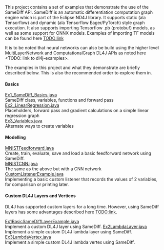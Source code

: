 This project contains a set of examples that demonstrate the use of the SameDiff API. SameDiff is an automatic differentiation computation graph engine which is part of the Eclipse ND4J library. It supports static (ala Tensorflow) and dynamic (ala Tensorflow Eager/PyTorch) style graph execution. It also supports importing Tensorflow .pb (protobuf) models, as well as some support for ONNX models. Examples of importing TF models can be found here <TODO:link>

It is to be noted that neural networks can also be build using the higher level MultiLayerNetwork and ComputationalGraph DL4J APIs as noted here <TODO: link to dl4j-examples>. 

The examples in this project and what they demonstrate are briefly described below. This is also the recommended order to explore them in.
#### Basics
[Ex1_SameDiff_Basics.java](Ex1_SameDiff_Basics.java)  
SameDiff class, variables, functions and forward pass
[Ex2_LinearRegression.java](Ex2_LinearRegression.java)  
Placeholders, forward pass and gradient calculations on a simple linear regression graph  
[Ex3_Variables.java](Ex3_Variables.java)  
Alternate ways to create variables

#### Modelling
[MNISTFeedforward.java](MNISTFeedforward.java)  
Create, train, evaluate, save and load a basic feedforward network using SameDiff.  
[MNISTCNN.java](MNISTCNN.java)  
The same as the above but with a CNN network
[CustomListenerExample.java](CustomListenerExample.java)  
Implementing a basic custom listener that records the values of 2 variables, for comparison or printing later.  

#### Custom DL4J Layers and Vertices
DL4J has supported custom layers for a long time. However, using SameDiff layers has some advantages described here <TODO:link>. 

[Ex1BasicSameDiffLayerExample.java](Ex1BasicSameDiffLayerExample.java)   
Implement a custom DL4J layer using SameDiff.
[Ex2LambdaLayer.java](Ex2LambdaLayer.java)  
Implement a simple custom DL4J lambda layer using SameDiff.
[Ex3LambdaVertex.java](Ex3LambdaVertex.java)  
Implement a simple custom DL4J lambda vertex using SameDiff.

